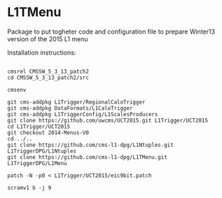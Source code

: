 L1TMenu
=======

Package to put togheter code and configuration file to prepare Winter13 version of the 2015 L1 menu

Installation instructions:

<pre><code>
cmsrel CMSSW_5_3_13_patch2
cd CMSSW_5_3_13_patch2/src

cmsenv

git cms-addpkg L1Trigger/RegionalCaloTrigger       
git cms-addpkg DataFormats/L1CaloTrigger
git cms-addpkg L1TriggerConfig/L1ScalesProducers
git clone https://github.com/uwcms/UCT2015.git L1Trigger/UCT2015
cd L1Trigger/UCT2015
git checkout 2014-Menus-V0
cd ../..
git clone https://github.com/cms-l1-dpg/L1Ntuples.git L1TriggerDPG/L1Ntuples
git clone https://github.com/cms-l1-dpg/L1TMenu.git L1TriggerDPG/L1Menu

patch -N -p0 < L1Trigger/UCT2015/eic9bit.patch

scramv1 b -j 9
</code></pre>
